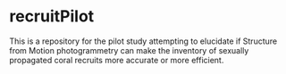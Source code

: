 # recruitPilot
This is a repository for the pilot study attempting to elucidate if Structure from Motion photogrammetry can make the inventory of sexually propagated coral recruits more accurate or more efficient. 
